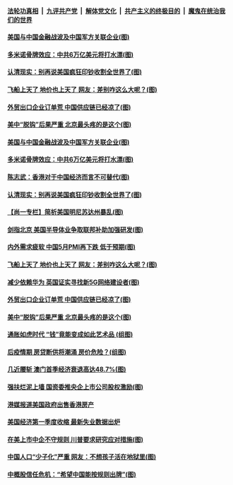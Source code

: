 

####  [法轮功真相](../../../../basic/blob/master/README.md?t=06012101) &nbsp;|&nbsp; [九评共产党](../../../../9ping.md/blob/master/README.md?t=06012101) &nbsp;|&nbsp; [解体党文化](../../../../jtdwh.md/blob/master/README.md?t=06012101)  &nbsp;|&nbsp; [共产主义的终极目的](../../../../gczydzjmd.md/blob/master/README.md?t=06012101) &nbsp;|&nbsp; [魔鬼在统治我们的世界](../../../../mgztzwmdsj.md/blob/master/README.md?t=06012101) 

#### [美国与中国金融战波及中国军方关联企业(图)](../pages/p5/935172.md?t=06012101) 

#### [多米诺骨牌效应：中共6万亿美元将打水漂(图)](../pages/p5/935113.md?t=06012101) 

#### [认清现实：别再说美国疯狂印钞收割全世界了(图)](../pages/p5/935107.md?t=06012101) 

#### [飞船上天了 地价也上天了 网友：差别咋这么大呢？(图)](../pages/p5/935075.md?t=06012101) 

#### [外贸出口企业订单荒 中国供应链已经凉了(图)](../pages/p5/935006.md?t=06012101) 

#### [美中“脱钩”后果严重 北京最头疼的是这个(图)](../pages/p5/934995.md?t=06012101) 

#### [美国与中国金融战波及中国军方关联企业(图)](../pages/p5/935172.md?t=06012101) 

#### [多米诺骨牌效应：中共6万亿美元将打水漂(图)](../pages/p5/935113.md?t=06012101) 

#### [陈志武：香港对于中国经济而言不可替代(图)](../pages/p5/935110.md?t=06012101) 

#### [认清现实：别再说美国疯狂印钞收割全世界了(图)](../pages/p5/935107.md?t=06012101) 

#### [【尚一专栏】简析美国明尼苏达州暴乱(图)](../pages/p5/935100.md?t=06012101) 

#### [剑指北京 美国半导体业争取联邦补助加强研发(图)](../pages/p5/935093.md?t=06012101) 

#### [内外需求疲软 中国5月PMI再下跌 低于预期(图)](../pages/p5/935088.md?t=06012101) 

#### [飞船上天了 地价也上天了 网友：差别咋这么大呢？(图)](../pages/p5/935075.md?t=06012101) 

#### [减少依赖华为 英国证实寻找新5G网络建设者(图)](../pages/p5/935048.md?t=06012101) 

#### [外贸出口企业订单荒 中国供应链已经凉了(图)](../pages/p5/935006.md?t=06012101) 

#### [美中“脱钩”后果严重 北京最头疼的是这个(图)](../pages/p5/934995.md?t=06012101) 

#### [通胀如虎时代 “钱”竟能变成如此艺术品 (组图)](../pages/p5/935007.md?t=06012101) 

#### [后疫情期 房贷断供将潮涌 房价危险？(组图)](../pages/p5/935010.md?t=06012101) 

#### [几近腰斩 澳门首季经济衰退高达48.7%(图)](../pages/p5/935024.md?t=06012101) 

#### [强扶烂泥上墙 国资委推央企上市公司股权激励(图)](../pages/p5/935016.md?t=06012101) 

#### [港媒报道美国政府出售香港房产](../pages/p5/935009.md?t=06012101) 

#### [美国经济第一季度收缩 最新失业数据出炉](../pages/p5/934976.md?t=06012101) 

#### [在美上市中企不守规则 川普要求研究应对措施(图)](../pages/p5/934973.md?t=06012101) 

#### [中国人口“少子化”严重 网友：不想孩子活在地狱里(图)](../pages/p5/934901.md?t=06012101) 

#### [中概股信任危机：“希望中国能按规则出牌”(图)](../pages/p5/934971.md?t=06012101) 

